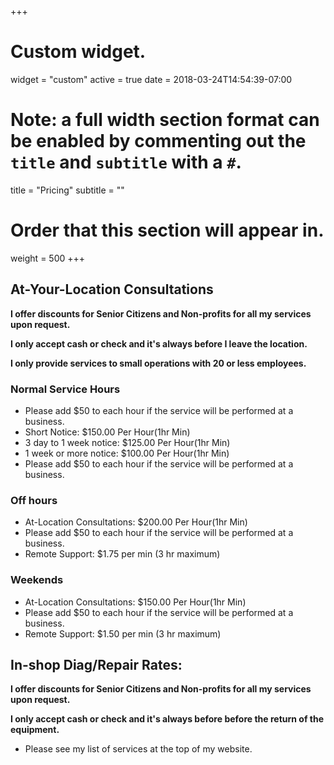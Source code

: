 +++
# Custom widget.
widget = "custom"
active = true
date = 2018-03-24T14:54:39-07:00

# Note: a full width section format can be enabled by commenting out the `title` and `subtitle` with a `#`.
title = "Pricing"
subtitle = ""

# Order that this section will appear in.
weight = 500
+++


## At-Your-Location Consultations

**I offer discounts for Senior Citizens and Non-profits for all my services upon request.**


**I only accept cash or check and it's always before I leave the location.**

**I only provide services to small operations with 20 or less employees.**

### Normal Service Hours

- Please add $50 to each hour if the service will be performed at a business.
-   Short Notice: $150.00 Per Hour(1hr Min)
-   3 day to 1 week notice: $125.00 Per Hour(1hr Min)
-   1 week or more notice: $100.00 Per Hour(1hr Min)
- Please add $50 to each hour if the service will be performed at a business.

### Off hours

-   At-Location Consultations: $200.00 Per Hour(1hr Min)
- Please add $50 to each hour if the service will be performed at a business.
-   Remote Support: $1.75 per min (3 hr maximum)

### Weekends

-   At-Location Consultations: $150.00 Per Hour(1hr Min)
- Please add $50 to each hour if the service will be performed at a business.
-   Remote Support: $1.50 per min (3 hr maximum)

## In-shop Diag/Repair Rates:

**I offer discounts for Senior Citizens and Non-profits for all my services upon request.**

**I only accept cash or check and it's always before before the return of the equipment.**

- Please see my list of services at the top of my website.
